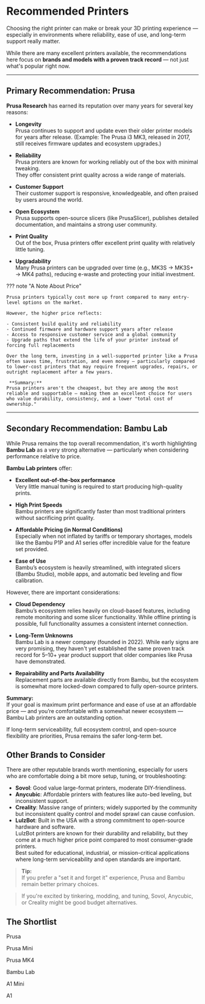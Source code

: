 # Recommended Printers

Choosing the right printer can make or break your 3D printing experience — especially in environments where reliability, ease of use, and long-term support really matter.

While there are many excellent printers available, the recommendations here focus on **brands and models with a proven track record** — not just what's popular right now.

---

## Primary Recommendation: Prusa

**Prusa Research** has earned its reputation over many years for several key reasons:

- **Longevity**  
  Prusa continues to support and update even their older printer models for years after release. (Example: The Prusa i3 MK3, released in 2017, still receives firmware updates and ecosystem upgrades.)

- **Reliability**  
  Prusa printers are known for working reliably out of the box with minimal tweaking.  
  They offer consistent print quality across a wide range of materials.

- **Customer Support**  
  Their customer support is responsive, knowledgeable, and often praised by users around the world.

- **Open Ecosystem**  
  Prusa supports open-source slicers (like PrusaSlicer), publishes detailed documentation, and maintains a strong user community.

- **Print Quality**  
  Out of the box, Prusa printers offer excellent print quality with relatively little tuning.

- **Upgradability**  
  Many Prusa printers can be upgraded over time (e.g., MK3S → MK3S+ → MK4 paths), reducing e-waste and protecting your initial investment.

??? note "A Note About Price"

    Prusa printers typically cost more up front compared to many entry-level options on the market.

    However, the higher price reflects:

    - Consistent build quality and reliability
    - Continued firmware and hardware support years after release
    - Access to responsive customer service and a global community
    - Upgrade paths that extend the life of your printer instead of forcing full replacements

    Over the long term, investing in a well-supported printer like a Prusa often saves time, frustration, and even money — particularly compared to lower-cost printers that may require frequent upgrades, repairs, or outright replacement after a few years.

     **Summary:**  
    Prusa printers aren't the cheapest, but they are among the most reliable and supportable — making them an excellent choice for users who value durability, consistency, and a lower "total cost of ownership."



---

## Secondary Recommendation: Bambu Lab

While Prusa remains the top overall recommendation, it's worth highlighting **Bambu Lab** as a very strong alternative — particularly when considering performance relative to price.

**Bambu Lab printers** offer:

- **Excellent out-of-the-box performance**  
  Very little manual tuning is required to start producing high-quality prints.

- **High Print Speeds**  
  Bambu printers are significantly faster than most traditional printers without sacrificing print quality.

- **Affordable Pricing (in Normal Conditions)**  
  Especially when not inflated by tariffs or temporary shortages, models like the Bambu P1P and A1 series offer incredible value for the feature set provided.

- **Ease of Use**  
  Bambu’s ecosystem is heavily streamlined, with integrated slicers (Bambu Studio), mobile apps, and automatic bed leveling and flow calibration.

However, there are important considerations:

- **Cloud Dependency**  
  Bambu’s ecosystem relies heavily on cloud-based features, including remote monitoring and some slicer functionality. While offline printing is possible, full functionality assumes a consistent internet connection.

- **Long-Term Unknowns**  
  Bambu Lab is a newer company (founded in 2022). While early signs are very promising, they haven't yet established the same proven track record for 5–10+ year product support that older companies like Prusa have demonstrated.

- **Repairability and Parts Availability**  
  Replacement parts are available directly from Bambu, but the ecosystem is somewhat more locked-down compared to fully open-source printers.

 **Summary:**  
 If your goal is maximum print performance and ease of use at an affordable price — and you’re comfortable with a somewhat newer ecosystem — Bambu Lab printers are an outstanding option.  
 
 If long-term serviceability, full ecosystem control, and open-source flexibility are priorities, Prusa remains the safer long-term bet.


## Other Brands to Consider

There are other reputable brands worth mentioning, especially for users who are comfortable doing a bit more setup, tuning, or troubleshooting:

- **Sovol**: Good value large-format printers, moderate DIY-friendliness.
- **Anycubic**: Affordable printers with features like auto-bed leveling, but inconsistent support.
- **Creality**: Massive range of printers; widely supported by the community but inconsistent quality control and model sprawl can cause confusion.
- **LulzBot**: Built in the USA with a strong commitment to open-source hardware and software.  
  LulzBot printers are known for their durability and reliability, but they come at a much higher price point compared to most consumer-grade printers.  
  Best suited for educational, industrial, or mission-critical applications where long-term serviceability and open standards are important.


> **Tip:**  
> If you prefer a "set it and forget it" experience, Prusa and Bambu remain better primary choices.  

> If you're excited by tinkering, modding, and tuning, Sovol, Anycubic, or Creality might be good budget alternatives.

## The Shortlist

Prusa

Prusa Mini

Prusa MK4 


Bambu Lab 

A1 Mini

A1 


